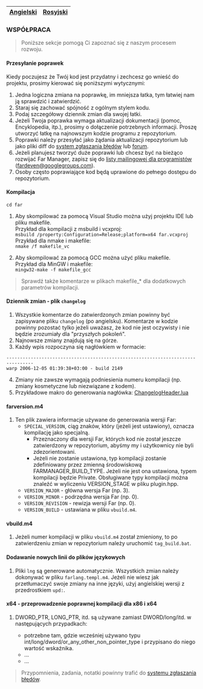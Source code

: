 |[Angielski](CONTRIBUTING.md)|[Rosyjski](CONTRIBUTING-RU.md)|
|-|-|

### WSPÓŁPRACA

> Poniższe sekcje pomogą Ci zapoznać się z naszym procesem rozwoju.

#### Przesyłanie poprawek

Kiedy poczujesz że Twój kod jest przydatny i zechcesz go wnieść do projektu,
prosimy kierować się poniższymi wytycznymi:

1. Jedna logiczna zmiana na poprawkę, im mniejsza łatka, tym łatwiej nam
   ją sprawdzić i zatwierdzić.
2. Staraj się zachować spójność z ogólnym stylem kodu.
3. Podaj szczegółowy dziennik zmian dla swojej łatki.
4. Jeżeli Twoja poprawka wymaga aktualizacji dokumentacji (pomoc, Encyklopedia, itp.),
   prosimy o dołączenie potrzebnych informacji.
   Proszę utworzyć łatkę na najnowszym kodzie programu z repozytorium.
5. Poprawki należy przesyłać jako żądania aktualizacji repozytorium
   lub jako pliki diff do [system zgłaszania błędów](https://bugs.farmanager.com)
   lub [forum](https://forum.farmanager.com/viewforum.php?f=54).
6. Jeżeli planujesz tworzyć duże poprawki lub chcesz być na bieżąco rozwijać Far
   Manager, zapisz się do [listy mailingowej dla programistów](https://groups.google.com/group/fardeven)
   (<fardeven@googlegroups.com>).
7. Osoby często poprawiające kod będą uprawione do pełnego dostępu do repozytorium.


#### Kompilacja

```
cd far
```

1. Aby skompilować za pomocą Visual Studio można użyj projektu IDE lub pliku makefile.<br/>
   Przykład dla kompilacji z msbuild i vcxproj:<br/>
     `msbuild /property:Configuration=Release;platform=x64 far.vcxproj`<br/>
   Przykład dla nmake i makefile:<br/>
     `nmake /f makefile_vc`

2. Aby skompilować za pomocą GCC można użyć pliku makefile.<br/>
   Przykład dla MinGW i makefile:<br/>
     `mingw32-make -f makefile_gcc`

> Sprawdź także komentarze w plikach makefile_* dla dodatkowych parametrów kompilacji.


#### Dziennik zmian - plik `changelog`

1. Wszystkie komentarze do zatwierdzonych zmian powinny być zapisywane pliku
   `changelog` (po angielsku).
   Komentarze w kodzie powinny pozostać tylko jeżeli uważasz, że kod nie jest
   oczywisty i nie będzie zrozumiały dla "przyszłych pokoleń".
2. Najnowsze zmiany znajdują się na górze.
3. Każdy wpis rozpoczyna się nagłówkiem w formacie:
```
--------------------------------------------------------------------------------
warp 2006-12-05 01:39:38+03:00 - build 2149
```
4. Zmiany nie zawsze wymagają podniesienia numeru kompilacji (np. zmiany
   kosmetyczne lub niezwiązane z kodem).
5. Przykładowe makro do generowania nagłówka:
   [ChangelogHeader.lua](./misc/changelog/ChangelogHeader.lua)

#### farversion.m4

1. Ten plik zawiera informacje używane do generowania wersji Far:
   * `SPECIAL_VERSION`, ciąg znaków, który (jeżeli jest ustawiony), oznacza
   kompilację jako specjalną.
      - Przeznaczony dla wersji Far, których kod nie został jeszcze zatwierdzony
        w repozytorium, abyśmy my i użytkownicy nie byli zdezorientowani.
      - Jeżeli nie zostanie ustawiona, typ kompilacji zostanie zdefiniowany
        przez zmienną środowiskową FARMANAGER_BUILD_TYPE. Jeżeli nie jest ona
        ustawiona, typem kompilacji będzie Private.
        Obsługiwane typy kompilacji można znaleźć w wyliczeniu VERSION_STAGE w pliku
        plugin.hpp.
   * `VERSION_MAJOR` - główna wersja Far (np. 3).
   * `VERSION_MINOR` - podrzędna wersja Far (np. 0).
   * `VERSION_REVISION` - rewizja wersji Far (np. 0).
   * `VERSION_BUILD` - ustawiana w pliku `vbuild.m4`.


#### vbuild.m4

1. Jeżeli numer kompilacji w pliku `vbuild.m4` został zmieniony, to po zatwierdzeniu
   zmian w repozytorium należy uruchomić `tag_build.bat`.


#### Dodawanie nowych linii do plików językowych

1. Pliki `lng` są generowane automatycznie.
   Wszystkich zmian należy dokonywać w pliku `farlang.templ.m4`.
   Jeżeli nie wiesz jak przetłumaczyć swoje zmiany na inne języki,
   użyj angielskiej wersji z przedrostkiem `upd:`.


#### x64 - przeprowadzenie poprawnej kompilacji dla x86 i x64

1. DWORD_PTR, LONG_PTR, itd. są używane zamiast DWORD/long/itd. w następujących
   przypadkach:

   - potrzebne tam, gdzie wcześniej używano typu int/long/dword/or_any_other_non_pointer_type
      i przypisano do niego wartość wskaźnika.
   - ...
   - ...


> Przypomnienia, zadania, notatki powinny trafić do [systemu zgłaszania błędów](https://bugs.farmanager.com).

